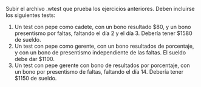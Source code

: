 Subir el archivo .wtest que prueba los ejercicios anteriores.
Deben incluirse los siguientes tests:

1. Un test con pepe como cadete, con un bono resultado $80, y un bono presentismo por faltas, faltando el día 2 y el día 3. Debería tener $1580 de sueldo.
2. Un test con pepe como gerente, con un bono resultados de porcentaje, y con un bono de presentismo independiente de las faltas. El sueldo debe dar $1100.
3. Un test con pepe gerente con bono de resultados por porcentaje, con un bono por presentismo de faltas, faltando el día 14. Debería tener $1150 de sueldo.
